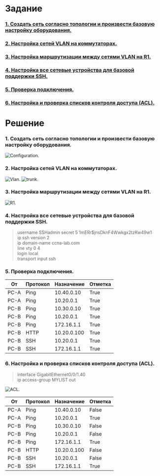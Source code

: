 # Задание
### [1. Создать сеть согласно топологии и произвести базовую настройку оборудования.](#1)
### [2. Настройка сетей VLAN на коммутаторах.](#2)
### [3. Настройка маршрутизации между сетями VLAN на R1.](#3)
### [4. Настройка все сетевые устройства для базовой поддержки SSH.](#4)
### [5. Проверка подключения.](#5)  
### [6. Настройка и проверка списков контроля доступа (ACL).](#6)  

# Решение   
### <a name="1"> 1. Создать сеть согласно топологии и произвести базовую настройку оборудования.</a>  

<image src="./scheme.PNG" alt="Configuration.">  
  

### <a name="2"> 2. Настройка сетей VLAN на коммутаторах.</a>  

<image src="./vlan.PNG" alt="Vlan.">  

<image src="./trunk.PNG" alt="trunk.">  

### <a name="3"> 3. Настройка маршрутизации между сетями VLAN на R1.</a>  

<image src="./r1.PNG" alt="R1.">  

### <a name="4"> 4. Настройка все сетевые устройства для базовой поддержки SSH.</a>  

> username SSHadmin secret 5 $1$mERr$jnsDknF4Wwkgx2tzKw49w1  
> ip ssh version 2  
> ip domain-name ccna-lab.com  
> line vty 0 4  
> login local  
> transport input ssh  

### <a name="5"> 5. Проверка подключения.</a>  

| От | Протокол | Назначение | Отметка |
|----------|----------|----------|----------|
| PC-A | Ping | 10.40.0.10 | True |
| PC-A | Ping | 10.20.0.1 | True |
| PC-B | Ping | 10.30.0.10 | True |
| PC-B | Ping | 10.20.0.1 | True |
| PC-B | Ping | 172.16.1.1 | True |
| PC-B | HTTP | 10.20.0.100 | True |
| PC-B | SSH | 10.20.0.1 | True |
| PC-B | SSH | 172.16.1.1 | True |  

### <a name="6"> 6. Настройка и проверка списков контроля доступа (ACL).</a>  

  > interface GigabitEthernet0/0/1.40  
  > ip access-group MYLIST out  

<image src="./ACL.PNG" alt="ACL.">  

| От | Протокол | Назначение | Отметка |
|----------|----------|----------|----------|
| PC-A | Ping | 10.40.0.10 | False |
| PC-A | Ping | 10.20.0.1 | True |
| PC-B | Ping | 10.30.0.10 | False |
| PC-B | Ping | 10.20.0.1 | False |
| PC-B | Ping | 172.16.1.1 | True |
| PC-B | HTTP | 10.20.0.100 | False |
| PC-B | SSH | 10.20.0.1 | False |
| PC-B | SSH | 172.16.1.1 | True |  

